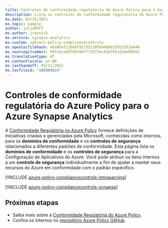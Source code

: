 ```yaml
---
title: Controles de conformidade regulatória do Azure Policy para o Azure Synapse Analytics
description: Lista os controles de conformidade regulatória do Azure Policy disponíveis para o Azure Synapse Analytics. Estas definições de políticas internas fornecem abordagens comuns para gerenciar a conformidade dos seus recursos do Azure.
ms.date: 03/31/2021
ms.topic: sample
author: julieMSFT
ms.author: jrasnick
ms.service: synapse-analytics
ms.custom: subject-policy-compliancecontrols
ms.openlocfilehash: 4da05ef1368bf927351105694b8b15923352a448
ms.sourcegitcommit: 99fc6ced979d780f773d73ec01bf651d18e89b93
ms.translationtype: HT
ms.contentlocale: pt-BR
ms.lasthandoff: 03/31/2021
ms.locfileid: "106088924"
---
```

# <a name="azure-policy-regulatory-compliance-controls-for-azure-synapse-analytics"></a>Controles de conformidade regulatória do Azure Policy para o Azure Synapse Analytics

A [Conformidade Regulatória no Azure Policy](../governance/policy/concepts/regulatory-compliance.md) fornece definições de iniciativas criadas e gerenciadas pela Microsoft, conhecidas como _internos_, para os **domínios de conformidade** e os **controles de segurança** relacionados a diferentes padrões de conformidade. Esta página lista os **domínios de conformidade** e os **controles de segurança** para a Configuração de Aplicativos do Azure. Você pode atribuir os itens internos a um **controle de segurança** individualmente a fim de ajudar a manter seus recursos do Azure em conformidade com o padrão específico.

[!INCLUDE [azure-policy-compliancecontrols-introwarning](../../includes/policy/standards/intro-warning.md)]

[!INCLUDE [azure-policy-compliancecontrols-synapse](../../includes/policy/standards/byrp/microsoft.synapse.md)]

## <a name="next-steps"></a>Próximas etapas

- Saiba mais sobre a [Conformidade Regulatória do Azure Policy](../governance/policy/concepts/regulatory-compliance.md).
- Confira os internos no [repositório Azure Policy GitHub](https://github.com/Azure/azure-policy).
